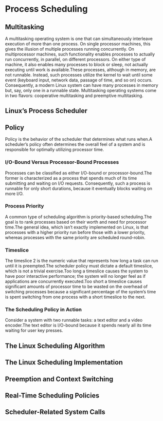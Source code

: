# Process Scheduling

## Multitasking
A multitasking operating system is one that can simultaneously interleave execution of more than one process. On single processor machines, this gives the illusion of multiple processes running concurrently. On multiprocessor machines, such functionality enables processes to actually run concurrently, in parallel, on different processors. On either type of machine, it also enables many processes to block or sleep, not actually executing until work is available.These processes, although in memory, are not runnable. Instead, such processes utilize the kernel to wait until some event (keyboard input, network data, passage of time, and so on) occurs. Consequently, a modern Linux system can have many processes in memory but, say, only one in a runnable state.
Multitasking operating systems come in two flavors: cooperative multitasking and preemptive multitasking.

## Linux’s Process Scheduler

## Policy
Policy is the behavior of the scheduler that determines what runs when.A scheduler’s policy often determines the overall feel of a system and is responsible for optimally utilizing processor time.

### I/O-Bound Versus Processor-Bound Processes
Processes can be classified as either I/O-bound or processor-bound.The former is characterized as a process that spends much of its time submitting and waiting on I/O requests.
Consequently, such a process is runnable for only short durations, because it eventually blocks waiting on more I/O.

### Process Priority
A common type of scheduling algorithm is priority-based scheduling.The goal is to rank processes based on their worth and need for processor time.The general idea, which isn’t exactly implemented on Linux, is that processes with a higher priority run before those with a lower priority, whereas processes with the same priority are scheduled round-robin.

### Timeslice
The timeslice 2 is the numeric value that represents how long a task can run until it is preempted.The scheduler policy must dictate a default timeslice, which is not a trivial exercise.Too long a timeslice causes the system to have poor interactive performance; the system will no longer feel as if applications are concurrently executed.Too short a timeslice causes significant amounts of processor time to be wasted on the overhead of switching processes because a significant percentage of the system’s time is spent switching from one process with a short timeslice to the next.

### The Scheduling Policy in Action
Consider a system with two runnable tasks: a text editor and a video encoder.The text editor is I/O-bound because it spends nearly all its time waiting for user key presses.

## The Linux Scheduling Algorithm

### 

### 

### 

## The Linux Scheduling Implementation

### 

### 

### 

### 
## Preemption and Context Switching

### 

### 

## Real-Time Scheduling Policies

## Scheduler-Related System Calls

### 

### 

### 
